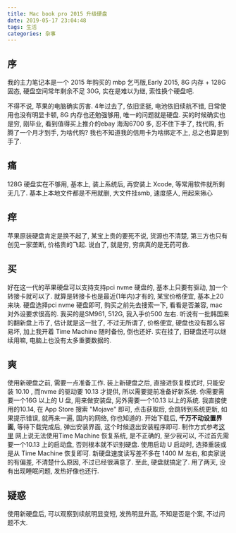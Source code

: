 ```yaml
---
title: Mac book pro 2015 升级硬盘
date: 2019-05-17 23:04:48
tags: 生活
categories: 杂事
---
```


## 序

我的主力笔记本是一个 2015 年购买的 mbp 乞丐版,Early 2015, 8G 内存 + 128G 固态, 硬盘空间常年剩余不足 30G, 实在是难以为继, 索性换个硬盘吧.
<!-- more -->
不得不说, 苹果的电脑确实厉害. 4年过去了, 依旧坚挺, 电池依旧续航不错, 日常使用也没有明显卡顿, 8G 内存也还勉强够用, 唯一的问题就是硬盘.
买的时候确实也是穷, 刚毕业, 看到值得买上推介的ebay 海淘6700 多, 忍不住下手了, 找代购, 折腾了一个月才到手, 为啥代购? 我也不知道我的信用卡为啥绑定不上, 总之也算是到手了.

## 痛

128G 硬盘实在不够用, 基本上, 装上系统后, 再安装上 Xcode, 等常用软件就所剩无几了. 基本上本地文件都是不用就删, 大文件挂smb, 速度感人, 用起来揪心

## 痒

苹果原装硬盘肯定是换不起了, 某宝上贵的要死不说, 货源也不清楚, 第三方也只有创见一家垄断, 价格贵的飞起.
说白了, 就是穷, 穷病真的是无药可救.

## 买

好在这一代的苹果硬盘可以支持支持pci nvme 硬盘的, 基本上只要有驱动, 加一个转接卡就可以了.
就算是转接卡也是最近(1年内)才有的, 某宝价格便宜, 基本上20来块.
硬盘选择pci nvme 硬盘即可, 购买之前先去搜索一下, 看看是否兼容, mac 对外设要求很高的.
我买的是SM961, 512G,  我入手价500 左右.
听说有一批韩国来的翻新盘上市了, 估计就是这一批了, 不过无所谓了, 价格便宜, 硬盘也没有那么容易坏, 加上我开着 Time Machine 随时备份, 倒也还好. 实在挂了, 旧硬盘还可以继续用嘛, 电脑上也没有太多重要数据的.

## 爽

使用新硬盘之前, 需要一点准备工作. 装上新硬盘之后, 直接进恢复模式时, 只能安装 10.10 , 而nvme 的驱动要 10.13 才提供, 所以需要提前准备好新系统.
你需要需要一个16G 以上的 U 盘, 用来做安装盘, 另外需要一个10.13 以上的系统.
我直接使用的10.14, 在 App Store 搜索 "Mojave" 即可, 点击获取后, 会跳转到系统更新, 如果提示错误, 就再来一遍, 国内的网络, 你也知道的.
开始下载后, **千万不动设置界面**, 等待下载完成后, 弹出安装界面, 这个时候退出安装程序即可.
制作方式参考[这里](https://support.apple.com/zh-cn/HT201372)
网上说无法使用Time Machine 恢复系统, 是不正确的, 至少我可以, 不过首先需要一个10.13 上的启动盘, 否则根本就不识别硬盘.
使用启动 U 启动时, 选择重装或是从 Time Machine 恢复即可.
新硬盘速度读写差不多在 1400 M 左右, 和卖家说的有偏差, 不清楚什么原因, 不过已经很满意了.
至此, 硬盘就搞定了.
用了两天, 没有出现睡眠问题, 发热好像也还行.

## 疑惑

使用新硬盘后, 可以观察到续航明显变短, 发热明显升高, 不知是否是个案, 不过问题不大.
